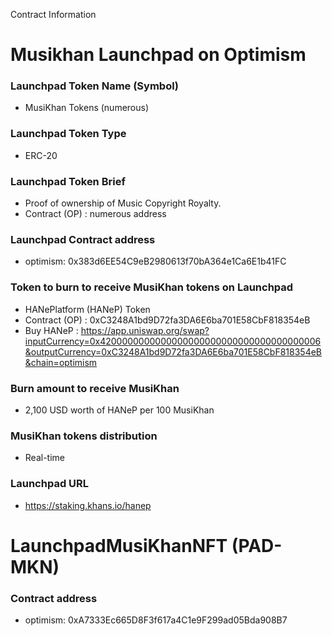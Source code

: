 Contract Information

# Musikhan Launchpad on Optimism

### Launchpad Token Name (Symbol)
- MusiKhan Tokens (numerous)

### Launchpad Token Type
- ERC-20

### Launchpad Token Brief
- Proof of ownership of Music Copyright Royalty.
- Contract (OP) : numerous address

### Launchpad Contract address
- optimism: 0x383d6EE54C9eB2980613f70bA364e1Ca6E1b41FC

### Token to burn to receive MusiKhan tokens on Launchpad
- HANePlatform (HANeP) Token
- Contract (OP) : 0xC3248A1bd9D72fa3DA6E6ba701E58CbF818354eB
- Buy HANeP : https://app.uniswap.org/swap?inputCurrency=0x4200000000000000000000000000000000000006&outputCurrency=0xC3248A1bd9D72fa3DA6E6ba701E58CbF818354eB&chain=optimism

### Burn amount to receive MusiKhan
- 2,100 USD worth of HANeP per 100 MusiKhan

### MusiKhan tokens distribution
- Real-time

### Launchpad URL
- https://staking.khans.io/hanep

# LaunchpadMusiKhanNFT (PAD-MKN)

### Contract address
- optimism: 0xA7333Ec665D8F3f617a4C1e9F299ad05Bda908B7
